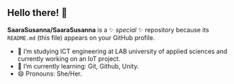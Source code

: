 ## Hello there! 👋

**SaaraSusanna/SaaraSusanna** is a ✨ _special_ ✨ repository because its `README.md` (this file) appears on your GitHub profile.

- 🔭 I’m studying ICT engineering at LAB university of applied sciences and currently working on an IoT project.
- 🌱 I’m currently learning: Git, Github, Unity.
- 😄 Pronouns: She/Her.
